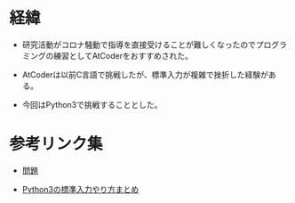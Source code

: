# 経緯

* 研究活動がコロナ騒動で指導を直接受けることが難しくなったのでプログラミングの練習としてAtCoderをおすすめされた。

* AtCoderは以前C言語で挑戦したが、標準入力が複雑で挫折した経験がある。

* 今回はPython3で挑戦することとした。

# 参考リンク集

* [問題](https://atcoder.jp/contests/abs/tasks)

* [Python3の標準入力やり方まとめ](https://qiita.com/yasu_teco/items/e8db933ac4f647166996)
